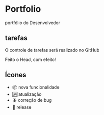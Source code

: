 # Portfolio

portfólio do Desenvolvedor

## tarefas

O controle de tarefas será realizado no GitHub

Feito o Head, com efeito!

## Ícones

- :package: nova funcionalidade
- :up: atualização
- :beetle: correção de bug
- :checkered_flag: release
 
